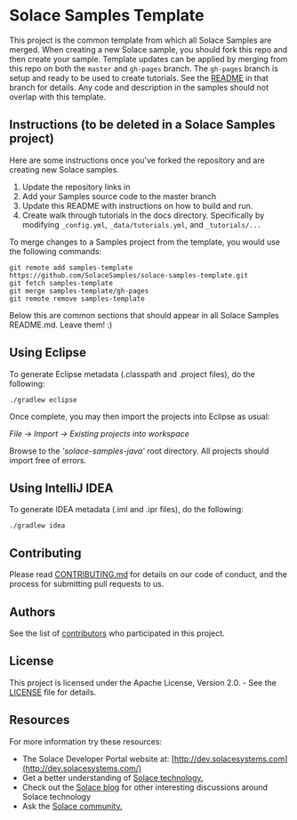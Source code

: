 # Solace Samples Template

This project is the common template from which all Solace Samples are merged. When creating a new Solace sample, you should fork this repo and then create your sample. Template updates can be applied by merging from this repo on both the `master` and `gh-pages` branch. The `gh-pages` branch is setup and ready to be used to create tutorials. See the [README](https://github.com/SolaceSamples/solace-samples-template/blob/gh-pages/README.md) in that branch for details. Any code and description in the samples should not overlap with this template.

## Instructions (to be deleted in a Solace Samples project)

Here are some instructions once you've forked the repository and are creating new Solace samples.

1. Update the repository links in [](CONTRIBUTING.md)
2. Add your Samples source code to the master branch
3. Update this README with instructions on how to build and run.
4. Create walk through tutorials in the docs directory. Specifically by modifying `_config.yml`, `_data/tutorials.yml`, and `_tutorials/...` 

To merge changes to a Samples project from the template, you would use the following commands:

    git remote add samples-template https://github.com/SolaceSamples/solace-samples-template.git
    git fetch samples-template
    git merge samples-template/gh-pages
    git remote remove samples-template

Below this are common sections that should appear in all Solace Samples README.md. Leave them! :)

## Using Eclipse

To generate Eclipse metadata (.classpath and .project files), do the following:

    ./gradlew eclipse

Once complete, you may then import the projects into Eclipse as usual:

 *File -> Import -> Existing projects into workspace*

Browse to the *'solace-samples-java'* root directory. All projects should import
free of errors.

## Using IntelliJ IDEA

To generate IDEA metadata (.iml and .ipr files), do the following:

    ./gradlew idea

## Contributing

Please read [CONTRIBUTING.md](CONTRIBUTING.md) for details on our code of conduct, and the process for submitting pull requests to us.

## Authors

See the list of [contributors](https://github.com/SolaceSamples/solace-samples-java/contributors) who participated in this project.

## License

This project is licensed under the Apache License, Version 2.0. - See the [LICENSE](LICENSE) file for details.

## Resources

For more information try these resources:

- The Solace Developer Portal website at:
[http://dev.solacesystems.com](http://dev.solacesystems.com/)
- Get a better understanding of [Solace technology.](http://dev.solacesystems.com/tech/)
- Check out the [Solace blog](http://dev.solacesystems.com/blog/) for other interesting discussions around Solace technology
- Ask the [Solace community.](http://dev.solacesystems.com/community/)